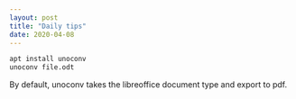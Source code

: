 ```yaml
---
layout: post
title: "Daily tips"
date: 2020-04-08
---
```


```bash
apt install unoconv
unoconv file.odt
```

By default, unoconv takes the libreoffice document type and export to pdf.

